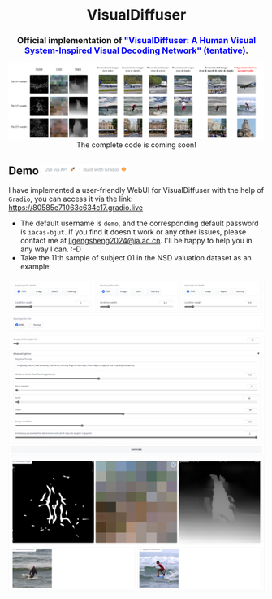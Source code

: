 <div align="center">

  # VisualDiffuser
  
</div>

<div align="center">
  
  ### Official implementation of <span style="color:blue;">**"VisualDiffuser: A Human Visual System-Inspired Visual Decoding Network" (tentative)**</span>.
  <img src="assets/demo2_gradio.png">
  The complete code is coming soon!
  
</div>

## Demo <img src="assets/logo_gradio.png" height=20>
I have implemented a user-friendly WebUI for VisualDiffuser with the help of `Gradio`, you can access it via the link: https://80585e71063c634c17.gradio.live
- The default username is `demo`, and the corresponding default password is `iacas-bjut`. If you find it doesn't work or any other issues, please contact me at ligengsheng2024@ia.ac.cn. I'll be happy to help you in any way I can. :-D
- Take the 11th sample of subject 01 in the NSD valuation dataset as an example:

<div align="center">

  <img src="assets/demo3_gradio.png">
  <img src="assets/demo4_gradio.png">
  <img src="assets/demo_gradio.png">
  
</div>
